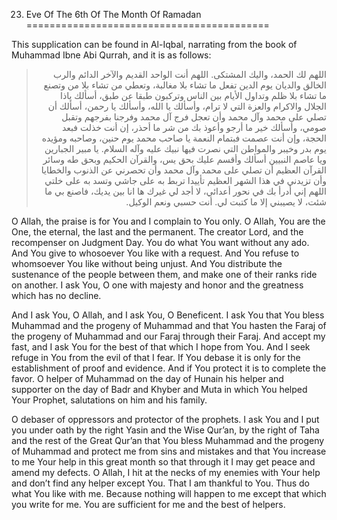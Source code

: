 23. Eve Of The 6th Of The Month Of Ramadan
==========================================

This supplication can be found in Al-Iqbal, narrating from the book of
Muhammad Ibne Abi Qurrah, and it is as follows:

<blockquote dir="rtl">
  <p>
اللهم لك الحمد، واليك المشتكى. اللهم أنت الواحد القديم والآخر الدائم
والرب الخالق والديان يوم الدين تفعل ما تشاء بلا مغالبة، وتعطي من تشاء
بلا من وتصنع ما تشاء بلا ظلم وتداول الأيام بين الناس وتركبون طبقا عن
طبق، أسألك ياذا الجلال والاكرام والعزة التي لا ترام، وأسألك يا الله،
وأسألك يا رحمن، أسألك أن تصلي على محمد وآل محمد وأن تعجل فرج آل محمد
وفرجنا بفرجهم وتقبل صومي، وأسألك خير ما أرجو وأعوذ بك من شر ما أحذر،
إن أنت خذلت فبعد الحجة، وإن أنت عصمت فبتمام النعمة يا صاحب محمد يوم
حنين، وصاحبه ومؤيده يوم بدر وخيبر والمواطن التي نصرت فيها نبيك عليه
وآله السلام. يا مبير الجبارين ويا عاصم النبيين أسألك وأقسم عليك بحق
يس، والقرآن الحكيم وبحق طه وسائر القرآن العظيم أن تصلي على محمد وآل
محمد وأن تحصرني عن الذنوب والخطايا وأن تزيدني في هذا الشهر العظيم
تأييدا تربط به على جاشي وتسد به على خلتي اللهم إني أدرأ بك في نحور
أعدائي، لا أجد لي غيرك ها انا بين يديك، فاصنع بي ما شئت، لا يصيبني إلا
ما كتبت لي. أنت حسبي ونعم الوكيل.
  </p>
</blockquote>

O Allah, the praise is for You and I complain to You only. O Allah, You
are the One, the eternal, the last and the permanent. The creator Lord,
and the recompenser on Judgment Day. You do what You want without any
ado. And You give to whosoever You like with a request. And You refuse
to whomsoever You like without being unjust. And You distribute the
sustenance of the people between them, and make one of their ranks ride
on another. I ask You, O one with majesty and honor and the greatness
which has no decline.

And I ask You, O Allah, and I ask You, O Beneficent. I ask You that You
bless Muhammad and the progeny of Muhammad and that You hasten the Faraj
of the progeny of Muhammad and our Faraj through their Faraj. And accept
my fast, and I ask You for the best of that which I hope from You. And I
seek refuge in You from the evil of that I fear. If You debase it is
only for the establishment of proof and evidence. And if You protect it
is to complete the favor. O helper of Muhammad on the day of Hunain his
helper and supporter on the day of Badr and Khyber and Muta in which You
helped Your Prophet, salutations on him and his family.

O debaser of oppressors and protector of the prophets. I ask You and I
put you under oath by the right Yasin and the Wise Qur’an, by the right
of Taha and the rest of the Great Qur’an that You bless Muhammad and the
progeny of Muhammad and protect me from sins and mistakes and that You
increase to me Your help in this great month so that through it I may
get peace and amend my defects. O Allah, I hit at the necks of my
enemies with Your help and don’t find any helper except You. That I am
thankful to You. Thus do what You like with me. Because nothing will
happen to me except that which you write for me. You are sufficient for
me and the best of helpers.


